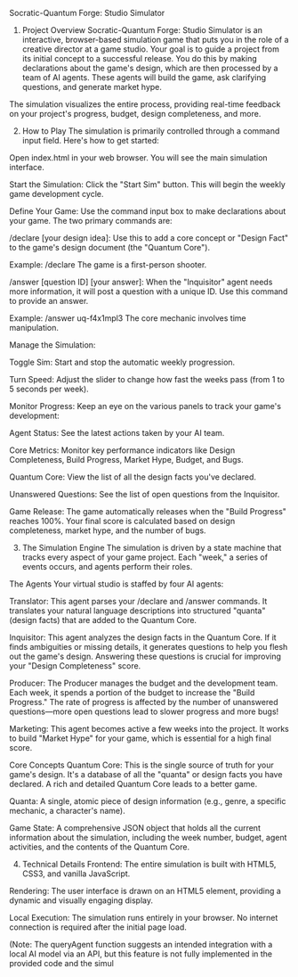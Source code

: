 Socratic-Quantum Forge: Studio Simulator
1. Project Overview
Socratic-Quantum Forge: Studio Simulator is an interactive, browser-based simulation game that puts you in the role of a creative director at a game studio. Your goal is to guide a project from its initial concept to a successful release. You do this by making declarations about the game's design, which are then processed by a team of AI agents. These agents will build the game, ask clarifying questions, and generate market hype.

The simulation visualizes the entire process, providing real-time feedback on your project's progress, budget, design completeness, and more.

2. How to Play
The simulation is primarily controlled through a command input field. Here's how to get started:

Open index.html in your web browser. You will see the main simulation interface.

Start the Simulation: Click the "Start Sim" button. This will begin the weekly game development cycle.

Define Your Game: Use the command input box to make declarations about your game. The two primary commands are:

/declare [your design idea]: Use this to add a core concept or "Design Fact" to the game's design document (the "Quantum Core").

Example: /declare The game is a first-person shooter.

/answer [question ID] [your answer]: When the "Inquisitor" agent needs more information, it will post a question with a unique ID. Use this command to provide an answer.

Example: /answer uq-f4x1mpl3 The core mechanic involves time manipulation.

Manage the Simulation:

Toggle Sim: Start and stop the automatic weekly progression.

Turn Speed: Adjust the slider to change how fast the weeks pass (from 1 to 5 seconds per week).

Monitor Progress: Keep an eye on the various panels to track your game's development:

Agent Status: See the latest actions taken by your AI team.

Core Metrics: Monitor key performance indicators like Design Completeness, Build Progress, Market Hype, Budget, and Bugs.

Quantum Core: View the list of all the design facts you've declared.

Unanswered Questions: See the list of open questions from the Inquisitor.

Game Release: The game automatically releases when the "Build Progress" reaches 100%. Your final score is calculated based on design completeness, market hype, and the number of bugs.

3. The Simulation Engine
The simulation is driven by a state machine that tracks every aspect of your game project. Each "week," a series of events occurs, and agents perform their roles.

The Agents
Your virtual studio is staffed by four AI agents:

Translator: This agent parses your /declare and /answer commands. It translates your natural language descriptions into structured "quanta" (design facts) that are added to the Quantum Core.

Inquisitor: This agent analyzes the design facts in the Quantum Core. If it finds ambiguities or missing details, it generates questions to help you flesh out the game's design. Answering these questions is crucial for improving your "Design Completeness" score.

Producer: The Producer manages the budget and the development team. Each week, it spends a portion of the budget to increase the "Build Progress." The rate of progress is affected by the number of unanswered questions—more open questions lead to slower progress and more bugs!

Marketing: This agent becomes active a few weeks into the project. It works to build "Market Hype" for your game, which is essential for a high final score.

Core Concepts
Quantum Core: This is the single source of truth for your game's design. It's a database of all the "quanta" or design facts you have declared. A rich and detailed Quantum Core leads to a better game.

Quanta: A single, atomic piece of design information (e.g., genre, a specific mechanic, a character's name).

Game State: A comprehensive JSON object that holds all the current information about the simulation, including the week number, budget, agent activities, and the contents of the Quantum Core.

4. Technical Details
Frontend: The entire simulation is built with HTML5, CSS3, and vanilla JavaScript.

Rendering: The user interface is drawn on an HTML5 <canvas> element, providing a dynamic and visually engaging display.

Local Execution: The simulation runs entirely in your browser. No internet connection is required after the initial page load.

(Note: The queryAgent function suggests an intended integration with a local AI model via an API, but this feature is not fully implemented in the provided code and the simul
